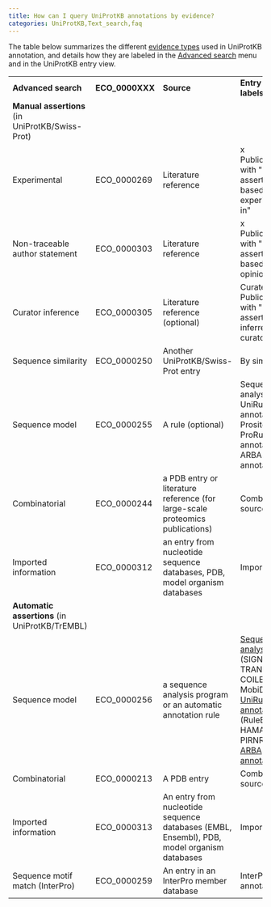 ```yaml
---
title: How can I query UniProtKB annotations by evidence?
categories: UniProtKB,Text_search,faq
---
```


The table below summarizes the different [evidence types](http://www.uniprot.org/help/evidences) used in UniProtKB annotation, and details how they are labeled in the [Advanced search](http://www.uniprot.org/help/advanced%5Fsearch) menu and in the UniProtKB entry view.

|     |     |     |     |     |     |     |     |
| --- | --- | --- | --- | --- | --- | --- | --- |
| **Advanced search** | **ECO\_0000XXX** | **Source** | **Entry view labels** | **Notes** | **Experimental** | **Manual** | **Automatic** |
| **Manual assertions** (in UniProtKB/Swiss-Prot) |  |  |  |  |  |  |  |
| Experimental | ECO\_0000269 | Literature reference | x Publication(s) with "Manual assertion based on experiment in" |  | yes | yes | no |
| Non-traceable author statement | ECO\_0000303 | Literature reference | x Publication(s) with "Manual assertion based on opinion in" |  | yes | yes | no |
| Curator inference | ECO\_0000305 | Literature reference (optional) | Curated, x Publication(s) with "Manual assertion inferred by curator from" |  | no | yes | no |
| Sequence similarity | ECO\_0000250 | Another UniProtKB/Swiss-Prot entry | By similarity |  | no | yes | no |
| Sequence model | ECO\_0000255 | A rule (optional) | Sequence analysis, UniRule annotation, Prosite ProRule annotation, ARBA annotation |  | no | yes | no |
| Combinatorial | ECO\_0000244 | a PDB entry or literature reference (for large-scale proteomics publications) | Combined sources |  | no | yes | no |
| Imported information | ECO\_0000312 | an entry from nucleotide sequence databases, PDB, model organism databases | Imported |  | no | yes | no |
| **Automatic assertions** (in UniProtKB/TrEMBL) |  |  |  |  |  |  |  |
| Sequence model | ECO\_0000256 | a sequence analysis program or an automatic annotation rule | [Sequence analysis](http://www.uniprot.org/help/sam) (SIGNAL, TRANSMEM, COILED or MobiDB-lite), [UniRule annotation](http://www.uniprot.org/help/unirule) (RuleBase, HAMAP or PIRNR/PIRSR), [ARBA annotation](http://www.uniprot.org/help/arba) |  | no | no | yes |
| Combinatorial | ECO\_0000213 | A PDB entry | Combined sources |  | no | no | yes |
| Imported information | ECO\_0000313 | An entry from nucleotide sequence databases (EMBL, Ensembl), PDB, model organism databases | Imported |  | no | no | yes |
| Sequence motif match (InterPro) | ECO\_0000259 | An entry in an InterPro member database | InterPro annotation | used for domain annotation | no | no | yes |